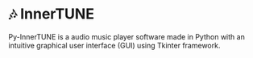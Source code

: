 # 🎶 InnerTUNE
Py-InnerTUNE is a audio music player software made in Python with an intuitive graphical user interface (GUI) using Tkinter framework.
